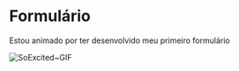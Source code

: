 # Formulário



 Estou animado por ter desenvolvido meu primeiro formulário
 
 
![SoExcited~GIF](https://github.com/user-attachments/assets/108a6585-0893-4869-8161-5806fd316c39)
